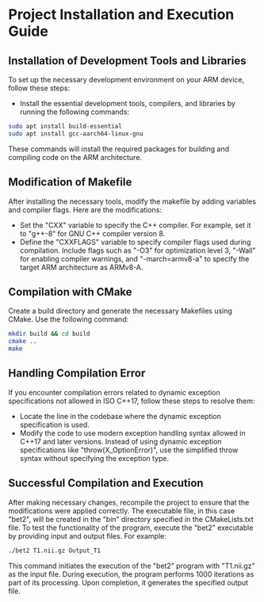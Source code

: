 # Project Installation and Execution Guide

## Installation of Development Tools and Libraries

To set up the necessary development environment on your ARM device, follow these steps:

- Install the essential development tools, compilers, and libraries by running the following commands:

```bash
sudo apt install build-essential
sudo apt install gcc-aarch64-linux-gnu
```
These commands will install the required packages for building and compiling code on the ARM architecture.

## Modification of Makefile

After installing the necessary tools, modify the makefile by adding variables and compiler flags. Here are the modifications:

- Set the "CXX" variable to specify the C++ compiler. For example, set it to "g++-8" for GNU C++ compiler version 8.
- Define the "CXXFLAGS" variable to specify compiler flags used during compilation. Include flags such as "-O3" for optimization level 3, "-Wall" for enabling compiler warnings, and "-march=armv8-a" to specify the target ARM architecture as ARMv8-A.

## Compilation with CMake

Create a build directory and generate the necessary Makefiles using CMake. Use the following command:
```bash
mkdir build && cd build
cmake ..
make
```
## Handling Compilation Error

If you encounter compilation errors related to dynamic exception specifications not allowed in ISO C++17, follow these steps to resolve them:

-	Locate the line in the codebase where the dynamic exception specification is used.
-	Modify the code to use modern exception handling syntax allowed in C++17 and later versions. Instead of using dynamic exception specifications like "throw(X_OptionError)", use the simplified throw syntax without specifying the exception type.

## Successful Compilation and Execution
After making necessary changes, recompile the project to ensure that the modifications were applied correctly. The executable file, in this case "bet2", will be created in the "bin" directory specified in the CMakeLists.txt file.
To test the functionality of the program, execute the "bet2" executable by providing input and output files. For example:
 ```bash
./bet2 T1.nii.gz Output_T1
```
This command initiates the execution of the "bet2" program with "T1.nii.gz" as the input file. During execution, the program performs 1000 iterations as part of its processing. Upon completion, it generates the specified output file.
